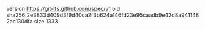 version https://git-lfs.github.com/spec/v1
oid sha256:2e3833d409d3f9d40ca2f3b624a146fd23e95caadb9e42d8a9411482ac130dfa
size 1333
